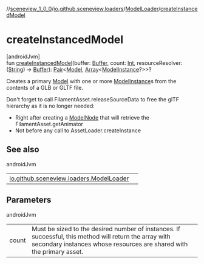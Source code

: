 //[sceneview_1_0_0](../../../index.md)/[io.github.sceneview.loaders](../index.md)/[ModelLoader](index.md)/[createInstancedModel](create-instanced-model.md)

# createInstancedModel

[androidJvm]\
fun [createInstancedModel](create-instanced-model.md)(buffer: [Buffer](https://developer.android.com/reference/kotlin/java/nio/Buffer.html), count: [Int](https://kotlinlang.org/api/latest/jvm/stdlib/kotlin/-int/index.html), resourceResolver: ([String](https://kotlinlang.org/api/latest/jvm/stdlib/kotlin/-string/index.html)) -&gt; [Buffer](https://developer.android.com/reference/kotlin/java/nio/Buffer.html)): [Pair](https://kotlinlang.org/api/latest/jvm/stdlib/kotlin/-pair/index.html)&lt;[Model](../../io.github.sceneview.model/index.md#1227607086%2FClasslikes%2F-602047187), [Array](https://kotlinlang.org/api/latest/jvm/stdlib/kotlin/-array/index.html)&lt;[ModelInstance](../../io.github.sceneview.model/index.md#1724271641%2FClasslikes%2F-602047187)?&gt;&gt;?

Creates a primary [Model](../../io.github.sceneview.model/index.md#1227607086%2FClasslikes%2F-602047187) with one or more [ModelInstance](../../io.github.sceneview.model/index.md#1724271641%2FClasslikes%2F-602047187)s from the contents of a GLB or GLTF file.

Don't forget to call FilamentAsset.releaseSourceData to free the glTF hierarchy as it is no longer needed:

- 
   Right after creating a [ModelNode](../../io.github.sceneview.nodes/-model-node/index.md) that will retrieve the FilamentAsset.getAnimator
- 
   Not before any call to AssetLoader.createInstance

## See also

androidJvm

| | |
|---|---|
| [io.github.sceneview.loaders.ModelLoader](load-instanced-model.md) |  |

## Parameters

androidJvm

| | |
|---|---|
| count | Must be sized to the desired number of instances. If successful, this method will return the array with secondary instances whose resources are shared with the primary asset. |
